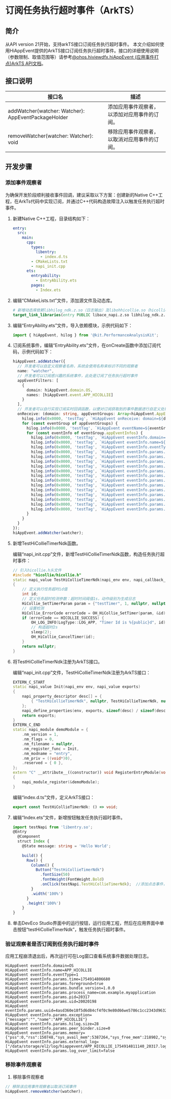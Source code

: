# 订阅任务执行超时事件（ArkTS）

<!--Kit: Performance Analysis Kit-->
<!--Subsystem: HiviewDFX-->
<!--Owner: @rr_cn-->
<!--Designer: @peterhuangyu-->
<!--Tester: @gcw_KuLfPSbe-->
<!--Adviser: @foryourself-->

## 简介

从API version 21开始，支持arkTS接口订阅任务执行超时事件。 本文介绍如何使用HiAppEvent提供的ArkTS接口订阅任务执行超时事件。接口的详细使用说明（参数限制、取值范围等）请参考[@ohos.hiviewdfx.hiAppEvent (应用事件打点)ArkTS API文档](../reference/apis-performance-analysis-kit/js-apis-hiviewdfx-hiappevent.md)。

## 接口说明

| 接口名 | 描述 |
| -------- | -------- |
| addWatcher(watcher: Watcher): AppEventPackageHolder | 添加应用事件观察者，以添加对应用事件的订阅。 |
| removeWatcher(watcher: Watcher): void | 移除应用事件观察者，以取消对应用事件的订阅。 |

## 开发步骤

### 添加事件观察者

为确保开发阶段顺利接收事件回调，建议采取以下方案：创建新的Native C++工程，在ArkTs代码中实现订阅，并通过C++代码构造故障注入以触发任务执行超时事件。

1. 新建Native C++工程，目录结构如下：

   ```yml
   entry:
     src:
       main:
         cpp:
           types:
             libentry:
               - index.d.ts
           - CMakeLists.txt
           - napi_init.cpp
         ets:
           entryability:
             - EntryAbility.ets
           pages:
             - Index.ets
   ```

2. 编辑“CMakeLists.txt”文件，添加源文件及动态库。

   ```cmake
   # 新增动态库依赖libhilog_ndk.z.so（日志输出）及libohhicollie.so（hicollie检测）
   target_link_libraries(entry PUBLIC libace_napi.z.so libhilog_ndk.z.so libohhicollie.so)
   ```

3. 编辑“EntryAbility.ets”文件，导入依赖模块，示例代码如下：

   ```ts
   import { hiAppEvent, hilog } from '@kit.PerformanceAnalysisKit';
   ```

4. 订阅系统事件，编辑“EntryAbility.ets”文件，在onCreate函数中添加订阅代码，示例代码如下：

   ```ts
   hiAppEvent.addWatcher({
     // 开发者可以自定义观察者名称，系统会使用名称来标识不同的观察者
     name: "watcher",
     // 开发者可以订阅感兴趣的系统事件，此处是订阅了任务执行超时事件
     appEventFilters: [
       {
         domain: hiAppEvent.domain.OS,
         names: [hiAppEvent.event.APP_HICOLLIE]
       }
     ],
     // 开发者可以自行实现订阅实时回调函数，以便对订阅获取到的事件数据进行自定义处理
     onReceive: (domain: string, appEventGroups: Array<hiAppEvent.AppEventGroup>) => {
       hilog.info(0x0000, 'testTag', `HiAppEvent onReceive: domain=${domain}`);
       for (const eventGroup of appEventGroups) {
         hilog.info(0x0000, 'testTag', `HiAppEvent eventName=${eventGroup.name}`);
         for (const eventInfo of eventGroup.appEventInfos) {
           hilog.info(0x0000, 'testTag', `HiAppEvent eventInfo.domain=${eventInfo.domain}`);
           hilog.info(0x0000, 'testTag', `HiAppEvent eventInfo.name=${eventInfo.name}`);
           hilog.info(0x0000, 'testTag', `HiAppEvent eventInfo.eventType=${eventInfo.eventType}`);
           hilog.info(0x0000, 'testTag', `HiAppEvent eventInfo.params.time=${eventInfo.params['time']}`);
           hilog.info(0x0000, 'testTag', `HiAppEvent eventInfo.params.foreground=${eventInfo.params['foreground']}`);
           hilog.info(0x0000, 'testTag', `HiAppEvent eventInfo.params.bundle_version=${eventInfo.params['bundle_version']}`);
           hilog.info(0x0000, 'testTag', `HiAppEvent eventInfo.params.process_name=${eventInfo.params['process_name']}`);
           hilog.info(0x0000, 'testTag', `HiAppEvent eventInfo.params.pid=${eventInfo.params['pid']}`);
           hilog.info(0x0000, 'testTag', `HiAppEvent eventInfo.params.uid=${eventInfo.params['uid']}`);
           hilog.info(0x0000, 'testTag', `HiAppEvent eventInfo.params.uid=${eventInfo.params['uuid']}`);
           hilog.info(0x0000, 'testTag', `HiAppEvent eventInfo.params.exception=${eventInfo.params['exception']}`);
           hilog.info(0x0000, 'testTag', `HiAppEvent eventInfo.params.hilog.size=${eventInfo.params['hilog'].length}`);
           hilog.info(0x0000, 'testTag', `HiAppEvent eventInfo.params.peer_binder.size=${JSON.stringify(eventInfo.params['peer_binder'].length)}`);
           hilog.info(0x0000, 'testTag', `HiAppEvent eventInfo.params.memory=${eventInfo.params['memory']}`);
           hilog.info(0x0000, 'testTag', `HiAppEvent eventInfo.params.external_log=${JSON.stringify(eventInfo.params['external_log'])}`);
           hilog.info(0x0000, 'testTag', `HiAppEvent eventInfo.params.log_over_limit=${eventInfo.params['log_over_limit']}`);
         }
       }
     }
   });
   hiAppEvent.addWatcher(watcher);
   ```

5. 新增TestHiCollieTimerNdk函数。

   编辑“napi_init.cpp”文件，新增TestHiCollieTimerNdk函数，构造任务执行超时事件：

   ```c++
   // 引入hicollie.h头文件
   #include "hicollie/hicollie.h"
   static napi_value TestHiCollieTimerNdk(napi_env env, napi_callback_info exports)
   {
       // 定义执行任务超时id值
       int id;  
       // 定义任务超时检测参数：超时时间阈值1s，动作级别为生成日志
       HiCollie_SetTimerParam param = {"testTimer", 1, nullptr, nullptr, HiCollie_Flag::HICOLLIE_FLAG_LOG};
       // 设置检测
       HiCollie_ErrorCode errorCode = OH_HiCollie_SetTimer(param, &id);
       if (errorCode == HICOLLIE_SUCCESS) {
           OH_LOG_INFO(LogType::LOG_APP, "Timer Id is %{public}d", id);
           // 构造超时2s
           sleep(2);
           OH_HiCollie_CancelTimer(id);
       }
       return nullptr; 
   }
   ```

6. 将TestHiCollieTimerNdk注册为ArkTS接口。

   编辑“napi_init.cpp”文件，TestHiCollieTimerNdk注册为ArkTS接口：

   ```c++
   EXTERN_C_START
   static napi_value Init(napi_env env, napi_value exports)
   {
       napi_property_descriptor desc[] = {
           { "TestHiCollieTimerNdk", nullptr, TestHiCollieTimerNdk, nullptr, nullptr, nullptr, napi_default, nullptr }
       };
       napi_define_properties(env, exports, sizeof(desc) / sizeof(desc[0]), desc);
       return exports;
   }
   EXTERN_C_END
   static napi_module demoModule = {
       .nm_version = 1,
       .nm_flags = 0,
       .nm_filename = nullptr,
       .nm_register_func = Init,
       .nm_modname = "entry",
       .nm_priv = ((void*)0),
       .reserved = { 0 },
   };
   extern "C" __attribute__((constructor)) void RegisterEntryModule(void)
   {
       napi_module_register(&demoModule);
   }
   ```

   编辑“index.d.ts”文件，定义ArkTS接口：

   ```typescript
   export const TestHiCollieTimerNdk: () => void;
   ```

7. 编辑“Index.ets”文件，新增按钮触发任务执行超时事件。

   ```typescript
   import testNapi from 'libentry.so';
   @Entry
     @Component
     struct Index {
       @State message: string = 'Hello World';
      
       build() {
         Row() {
           Column() {
             Button("TestHiCollieTimerNdk")
               .fontSize(50)
               .fontWeight(FontWeight.Bold)
               .onClick(testNapi.TestHiCollieTimerNdk);  //添加点击事件，触发TestHiCollieTimerNdk方法。
           }
           .width('100%')
         }
         .height('100%')
       }
   }
   ```

8. 单击DevEco Studio界面中的运行按钮，运行应用工程，然后在应用界面中单击按钮“testHiCollieTimerNdk”，触发任务执行超时事件。

### 验证观察者是否订阅到任务执行超时事件

应用工程崩溃退出后，再次运行可在Log窗口查看系统事件数据处理日志。

   ```text
   HiAppEvent eventInfo.domain=OS
   HiAppEvent eventInfo.name=APP_HICOLLIE
   HiAppEvent eventInfo.eventType=1
   HiAppEvent eventInfo.params.time=1754914806680
   HiAppEvent eventInfo.params.foreground=true
   HiAppEvent eventInfo.params.bundle_version=1.0.0
   HiAppEvent eventInfo.params.process_name=com.example.myapplication
   HiAppEvent eventInfo.params.pid=20317
   HiAppEvent eventInfo.params.uid=20020198
   HiAppEvent eventInfo.params.uuid=4asd360e18f5d6d84cf4f0c9e80d66we5786c1cc2343d9632e07abb0d3552asd
   HiAppEvent eventInfo.params.exception={"message":"","name":"APP_HICOLLIE"}
   HiAppEvent eventInfo.params.hilog.size=28
   HiAppEvent eventInfo.params.peer_binder.size=0
   HiAppEvent eventInfo.params.memory={"pss":0,"rss":150748,"sys_avail_mem":5387264,"sys_free_mem":218902,"sys_total_mem":11679236,"vss":38306936}
   HiAppEvent eventInfo.params.external_log=["/data/storage/el2/log/hiappevent/APP_HICOLLIE_1754914811140_20317.log"]
   HiAppEvent eventInfo.params.log_over_limit=false
   ```

### 移除事件观察者

1. 移除事件观察者

```ts
// 移除该应用事件观察者以取消订阅事件
hiAppEvent.removeWatcher(watcher);
```